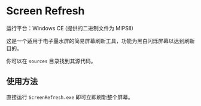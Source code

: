 # Screen Refresh

运行平台：Windows CE (提供的二进制文件为 MIPSII)

这是一个适用于电子墨水屏的简易屏幕刷新工具，功能为黑白闪烁屏幕以达到刷新目的。

你可以在 `sources` 目录找到其源代码。

## 使用方法

直接运行 `ScreenRefresh.exe` 即可立即刷新整个屏幕。